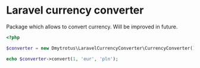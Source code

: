# Laravel currency converter
Package which allows to convert currency. Will be improved in future.

```php
<?php

$converter = new Dmytrotus\LaravelCurrencyConverter\CurrencyConverter();

echo $converter->convert(1, 'eur', 'pln');
```